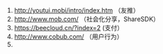 1. http://youtui.mobi/intro/index.htm （友推）
2. http://www.mob.com/ （社会化分享，ShareSDK）
3. https://beecloud.cn/?index=2 (支付）
4. http://www.cobub.com/ （用户行为）
5. 